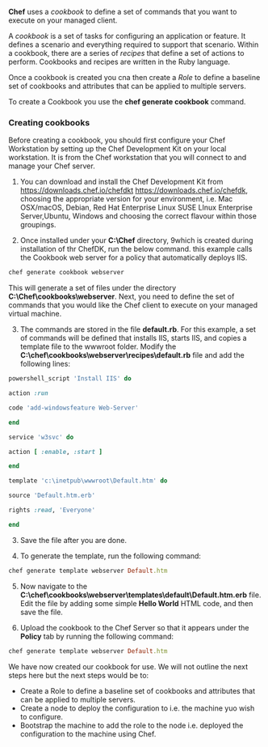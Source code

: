 

**Chef** uses a *cookbook* to define a set of commands that you want to execute on your managed client. 

A *cookbook* is a set of tasks for configuring an application or feature. It defines a scenario and everything required to support that scenario. Within a cookbook, there are a series of *recipes* that define a set of actions to perform. Cookbooks and recipes are written in the Ruby language.

Once a cookbook is created you cna then create a *Role* to define a baseline set of cookbooks and attributes that can be applied to multiple servers.


To create a Cookbook you use the **chef generate cookbook** command.


### Creating cookbooks
Before creating a cookbook, you should first configure your Chef Workstation by setting up the Chef Development Kit on your local workstation. It is from the Chef workstation that you will connect to and manage your Chef server.

1. You can download and install the Chef Development Kit from <a href="https://downloads.chef.io/chefdk" target="_blank"><span style="color: #0066cc;" color="#0066cc">https://downloads.chef.io/chefdkt</span></a> https://downloads.chef.io/chefdk, choosing the appropriate version for your environment, i.e. Mac OSX/macOS, Debian, Red Hat Enterprise Linux SUSE LInux Enterprise Server,Ubuntu, Windows and choosing the correct flavour within those groupings.

2. Once installed under your **C:\Chef** directory, 9which is created during installation of thr ChefDK, run the below command. this example calls the Cookbook web server for a policy that automatically deploys IIS.

```ruby
chef generate cookbook webserver
```

This will generate a set of files under the directory **C:\Chef\cookbooks\webserver**. Next, you need to define the set of commands that you would like the Chef client to execute on your managed virtual machine.

3. The commands are stored in the file **default.rb**. For this example, a set of commands will be defined that installs IIS, starts IIS, and copies a template file to the wwwroot folder. Modify the **C:\chef\cookbooks\webserver\recipes\default.rb** file and add the following lines:

```ruby
powershell_script 'Install IIS' do

action :run

code 'add-windowsfeature Web-Server'

end

service 'w3svc' do

action [ :enable, :start ]

end

template 'c:\inetpub\wwwroot\Default.htm' do

source 'Default.htm.erb'

rights :read, 'Everyone'

end
```

3. Save the file after you are done.

4. To generate the template, run the following command:

```ruby
chef generate template webserver Default.htm
```

5. Now navigate to the **C:\chef\cookbooks\webserver\templates\default\Default.htm.erb** file. Edit the file by adding some simple **Hello World** HTML code, and then save the file. 

6. Upload the cookbook to the Chef Server so that it appears under the **Policy** tab by running the following command:

```ruby
chef generate template webserver Default.htm
```
We have now created our cookbook for use. We will not outline the next steps here but the next steps would be to:
- Create a Role to define a baseline set of cookbooks and attributes that can be applied to multiple servers.
- Create a node to deploy the configuration to i.e. the machine yuo wish to configure.
- Bootstrap the  machine to add the role to the node i.e. deployed the configuration to the machine using Chef.
